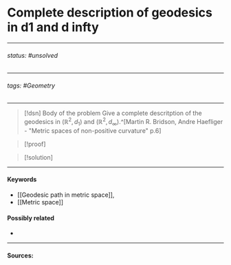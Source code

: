 # Complete description of geodesics in d1 and d infty
***
###### status: #unsolved
***
###### tags: #Geometry  
***
>[!dsn] Body of the problem
>Give a complete descritption of the geodesics in $(\mathbb{R}^{2},d_{1})$ and $(\mathbb{R}^{2},d_{\infty})$.^[Martin R. Bridson, Andre Haefliger - "Metric spaces of non-positive curvature" p.6]

>[!proof]
>

>[!solution] 
***
#### Keywords
- [[Geodesic path in metric space]],
- [[Metric space]]
#### Possibly related
- 
***
#### Sources: